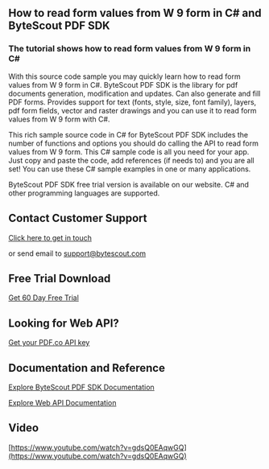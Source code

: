 ## How to read form values from W 9 form in C# and ByteScout PDF SDK

### The tutorial shows how to read form values from W 9 form in C#

With this source code sample you may quickly learn how to read form values from W 9 form in C#. ByteScout PDF SDK is the library for pdf documents generation, modification and updates. Can also generate and fill PDF forms. Provides support for text (fonts, style, size, font family), layers, pdf form fields, vector and raster drawings and you can use it to read form values from W 9 form with C#.

This rich sample source code in C# for ByteScout PDF SDK includes the number of functions and options you should do calling the API to read form values from W 9 form. This C# sample code is all you need for your app. Just copy and paste the code, add references (if needs to) and you are all set! You can use these C# sample examples in one or many applications.

ByteScout PDF SDK free trial version is available on our website. C# and other programming languages are supported.

## Contact Customer Support

[Click here to get in touch](https://bytescout.zendesk.com/hc/en-us/requests/new?subject=ByteScout%20PDF%20SDK%20Question)

or send email to [support@bytescout.com](mailto:support@bytescout.com?subject=ByteScout%20PDF%20SDK%20Question) 

## Free Trial Download

[Get 60 Day Free Trial](https://bytescout.com/download/web-installer?utm_source=github-readme)

## Looking for Web API? 

[Get your PDF.co API key](https://pdf.co/documentation/api?utm_source=github-readme)

## Documentation and Reference

[Explore ByteScout PDF SDK Documentation](https://bytescout.com/documentation/index.html?utm_source=github-readme)

[Explore Web API Documentation](https://pdf.co/documentation/api?utm_source=github-readme)

## Video

[https://www.youtube.com/watch?v=gdsQ0EAqwGQ](https://www.youtube.com/watch?v=gdsQ0EAqwGQ)
